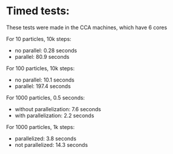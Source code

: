 
# Timed tests:
These tests were made in the CCA machines, which have 6 cores

For 10 particles, 10k steps:
- no parallel: 0.28 seconds
- parallel: 80.9 seconds

For 100 particles, 10k steps:
- no parallel: 10.1 seconds
- parallel: 197.4 seconds

For 1000 particles, 0.5 seconds:

- without parallelization: 7.6 seconds
- with parallelization: 2.2 seconds

For 1000 particles, 1k steps:
- parallelized: 3.8 seconds
- not parallelized: 14.3 seconds
